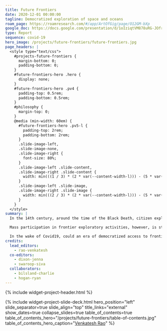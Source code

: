 ```yaml
---
title: Future Frontiers
date: 2020-12-01 00:00:00
tagline: Democratized exploration of space and oceans
roam_page: https://roamresearch.com/#/app/ArtOfGig/page/O12GM-bXp
google_doc: https://docs.google.com/presentation/d/1oIziqtVM878uRG-JOfrQNvGFsQWKP_S_W8cLkhQlXvA/edit
type: Report
sequence: covid-19
hero_image: /projects/future-frontiers/future-frontiers.jpg
page_headers: |
  <style type="text/css">
    #projects-future-frontiers {
      margin-bottom: 0;
      padding-bottom: 0;
    }
    #future-frontiers-hero .hero {
      display: none;
    }
    #future-frontiers-hero .pv4 {
      padding-top: 0.5rem;
      padding-bottom: 0.5rem;
    }
    #philosophy {
      margin-top: 0;
    }
    @media (min-width: 60em) {
      #future-frontiers-hero .pv5-l {
        padding-top: 2rem;
        padding-bottom: 2rem;
      }
      .slide-image-left,
      .slide-image-none,
      .slide-image-right {
        font-size: 80%;
      }
      .slide-image-left .slide-content,
      .slide-image-right .slide-content {
        width: min(((1 / 3) * (2 * var(--content-width-l))) - (5 * var(--content-padding)), (100% * (1 / 3)) - (2.5 * var(--content-padding)));
      }
      .slide-image-left .slide-image,
      .slide-image-right .slide-image {
        width: min(((2 / 3) * (2 * var(--content-width-l))) - (5 * var(--content-padding)), (100% * (2 / 3)) - (2.5 * var(--content-padding)));
      }
    }
  </style>
summary: |
  In the 14th century, around the time of the Black Death, citizen explorers like Ibn Battuta and Petrarch planted the earliest seeds of democratized exploration culture. The Age of Exploration witnessed the voyages of explorers like Zheng He, Columbus, Vasco da Gama, and Ferdinand Magellan, who relied on royal patronage. By the 20th century, exploration had become accessible to the educated middle classes, and institutional and state support catalyzed a vast increase in exploratory activity, culminating in the space programs of the U.S. and USSR, as well as efforts like the International Geophysical Year (1957–1958).

  Mass participation in frontier exploratory activities, however, is still not a reality. 

  In the wake of Covid19, could an era of democratized access to frontiers be the key to a renewed sense of larger purpose in the universe for humanity? 
credits:
  lead_editors:
    - rao-venkatesh
  co-editors:
    - dixon-jenna
    - swaroop-siva
  collaborators:
    - bilsland-charlie
    - hogan-ryan
---
```

{% include widget-project-header.html %}

{% include widget-project-slide-deck.html
   hero_position="left"
   slide_separator=true
   slide_align="top"
   title_links="external"
   show_dates=true
   collapse_slides=true
   table_of_contents=true
   table_of_contents_hero="/projects/future-frontiers/table-of-contents.jpg"
   table_of_contents_hero_caption="[Venkatesh Rao](/members/rao-venkatesh)"
%}
